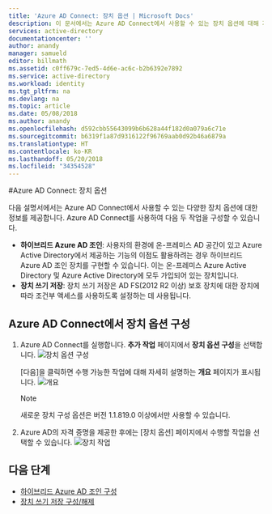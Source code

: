 ```yaml
---
title: 'Azure AD Connect: 장치 옵션 | Microsoft Docs'
description: 이 문서에서는 Azure AD Connect에서 사용할 수 있는 장치 옵션에 대해 자세히 설명합니다.
services: active-directory
documentationcenter: ''
author: anandy
manager: samueld
editor: billmath
ms.assetid: c0ff679c-7ed5-4d6e-ac6c-b2b6392e7892
ms.service: active-directory
ms.workload: identity
ms.tgt_pltfrm: na
ms.devlang: na
ms.topic: article
ms.date: 05/08/2018
ms.author: anandy
ms.openlocfilehash: d592cbb55643099b6b628a44f182d0a079a6c71e
ms.sourcegitcommit: b6319f1a87d9316122f96769aab0d92b46a6879a
ms.translationtype: HT
ms.contentlocale: ko-KR
ms.lasthandoff: 05/20/2018
ms.locfileid: "34354528"
---
```

#<a name="azure-ad-connect-device-options"></a>Azure AD Connect: 장치 옵션

다음 설명서에서는 Azure AD Connect에서 사용할 수 있는 다양한 장치 옵션에 대한 정보를 제공합니다. Azure AD Connect를 사용하여 다음 두 작업을 구성할 수 있습니다. 
* **하이브리드 Azure AD 조인**: 사용자의 환경에 온-프레미스 AD 공간이 있고 Azure Active Directory에서 제공하는 기능의 이점도 활용하려는 경우 하이브리드 Azure AD 조인 장치를 구현할 수 있습니다. 이는 온-프레미스 Azure Active Directory 및 Azure Active Directory에 모두 가입되어 있는 장치입니다.
* **장치 쓰기 저장**: 장치 쓰기 저장은 AD FS(2012 R2 이상) 보호 장치에 대한 장치에 따라 조건부 액세스를 사용하도록 설정하는 데 사용됩니다.

## <a name="configure-device-options-in-azure-ad-connect"></a>Azure AD Connect에서 장치 옵션 구성

1.  Azure AD Connect를 실행합니다. **추가 작업** 페이지에서 **장치 옵션 구성**을 선택합니다.
    ![장치 옵션 구성](./media/active-directory-aadconnect-device-options/deviceoptions.png) 

    [다음]을 클릭하면 수행 가능한 작업에 대해 자세히 설명하는 **개요** 페이지가 표시됩니다.
    ![개요](./media/active-directory-aadconnect-device-options/deviceoverview.png)

    >[!NOTE]
    > 새로운 장치 구성 옵션은 버전 1.1.819.0 이상에서만 사용할 수 있습니다.

2.  Azure AD의 자격 증명을 제공한 후에는 [장치 옵션] 페이지에서 수행할 작업을 선택할 수 있습니다.
    ![장치 작업](./media/active-directory-aadconnect-device-options/deviceoptionsselection.png)

## <a name="next-steps"></a>다음 단계

* [하이브리드 Azure AD 조인 구성](../device-management-hybrid-azuread-joined-devices-setup.md)
* [장치 쓰기 저장 구성/해제](./active-directory-aadconnect-feature-device-writeback.md)

